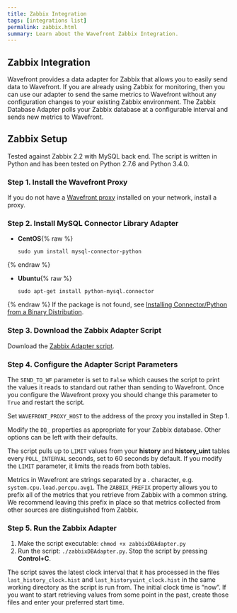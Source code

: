 ```yaml
---
title: Zabbix Integration
tags: [integrations list]
permalink: zabbix.html
summary: Learn about the Wavefront Zabbix Integration.
---
```

## Zabbix Integration

Wavefront provides a data adapter for Zabbix that allows you to easily send data to Wavefront. If you are already using Zabbix for monitoring, then you can use our adapter to send the same metrics to Wavefront without any configuration changes to your existing Zabbix environment. The Zabbix Database Adapter polls your Zabbix database at a configurable interval and sends new metrics to Wavefront.
## Zabbix Setup

Tested against Zabbix 2.2 with MySQL back end. The script is written in Python and has been tested on Python 2.7.6 and Python 3.4.0.



### Step 1. Install the Wavefront Proxy

If you do not have a [Wavefront proxy](https://docs.wavefront.com/proxies.html) installed on your network, install a proxy.

### Step 2. Install MySQL Connector Library Adapter

- **CentOS**{% raw %}
  ```
  sudo yum install mysql-connector-python
  ```
{% endraw %}
- **Ubuntu**{% raw %}
  ```
  sudo apt-get install python-mysql.connector
  ```
{% endraw %}
If the package is not found, see [Installing Connector/Python from a Binary Distribution](http://dev.mysql.com/doc/connector-python/en/connector-python-installation-binary.html).


### Step 3. Download the Zabbix Adapter Script

Download the [Zabbix Adapter script](https://raw.githubusercontent.com/wavefrontHQ/zabbix/master/zabbixDBAdapter.py).

### Step 4. Configure the Adapter Script Parameters

The `SEND_TO_WF` parameter is set to `False` which causes the script to print the values it reads to standard out rather than sending to Wavefront. Once you configure the Wavefront proxy you should change this parameter to `True` and restart the script.

Set `WAVEFRONT_PROXY_HOST` to the address of the proxy you installed in Step 1.

Modify the `DB_` properties as appropriate for your Zabbix database. Other options can be left with their defaults.

The script pulls up to `LIMIT` values from your **history** and **history_uint** tables every `POLL_INTERVAL` seconds, set to 60 seconds by default. If you modify the `LIMIT` parameter, it limits the reads from both tables.

Metrics in Wavefront are strings separated by a . character, e.g. `system.cpu.load.percpu.avg1`. The `ZABBIX_PREFIX` property allows you to prefix all of the metrics that you retrieve from Zabbix with a common string. We recommend leaving this prefix in place so that metrics collected from other sources are distinguished from Zabbix.

### Step 5. Run the Zabbix Adapter

1. Make the script executable: `chmod +x zabbixDBAdapter.py`
1. Run the script: `./zabbixDBAdapter.py`. Stop the script by pressing **Control+C**.

The script saves the latest clock interval that it has processed in the files `last_history_clock.hist` and `last_historyuint_clock.hist` in the same working directory as the script is run from. The initial clock time is “now”. If you want to start retrieving values from some point in the past, create those files and enter your preferred start time.

